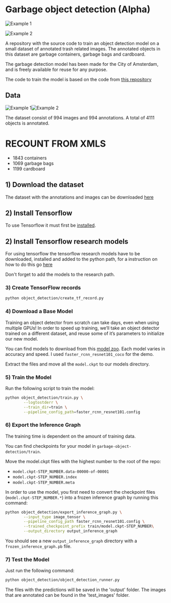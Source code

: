 # Garbage object detection (Alpha)

![Example 1](https://github.com/maartensukel/garbage-object-detection/blob/master/examples/prediction_example_1.gif)

![Example 2](https://github.com/maartensukel/garbage-object-detection/blob/master/examples/prediction_example_2.gif)

A repository with the source code to train an object detection model on a small dataset of annotated trash related images. The annotated objects in this dataset are garbage containers, garbage bags and cardboard.

The garbage detection model has been made for the City of Amsterdam, and is freely available for reuse for any purpose.

The code to train the model is based on the code from [this repository](https://github.com/bourdakos1/Custom-Object-Detection/)

## Data

![Example 1](https://github.com/maartensukel/garbage-object-detection/blob/master/examples/annotation_example1.png)![Example 2](https://github.com/maartensukel/garbage-object-detection/blob/master/examples/annotation_example2.png)


The dataset consist of 994 images and 994 annotations. A total of 4111 objects is annotated.

# RECOUNT FROM XMLS
* 1843 containers
* 1069 garbage bags
* 1199 cardboard

## 1) Download the dataset

The dataset with the annotations and images can be downloaded [here](https://drive.google.com/file/d/1aT0EsE_DopAaTemeMiGenjesr9tUr75i/view?usp=sharing)

## 2) Install Tensorflow

To use Tensorflow it must first be [installed](https://www.tensorflow.org/install).

## 2) Install Tensorflow research models
For using tensorflow the tensorflow research models have to be downloaded, installed and added to the python path, for a instruction on how to do this go [here](https://github.com/tensorflow/models/blob/master/research/object_detection/g3doc/installation.md)

Don't forget to add the models to the research path.

### 3) Create TensorFlow records

```bash
python object_detection/create_tf_record.py
```
### 4) Download a Base Model
Training an object detector from scratch can take days, even when using multiple GPUs! In order to speed up training, we’ll take an object detector trained on a different dataset, and reuse some of it’s parameters to initialize our new model.

You can find models to download from this [model zoo](https://github.com/tensorflow/models/blob/master/research/object_detection/g3doc/detection_model_zoo.md). Each model varies in accuracy and speed. I used `faster_rcnn_resnet101_coco` for the demo.

Extract the files and move all the `model.ckpt` to our models directory.


### 5) Train the Model
Run the following script to train the model:

```bash
python object_detection/train.py \
        --logtostderr \
        --train_dir=train \
        --pipeline_config_path=faster_rcnn_resnet101.config
```

### 6) Export the Inference Graph
The training time is dependent on the amount of training data. 

You can find checkpoints for your model in `garbage-object-detection/train`.

Move the model.ckpt files with the highest number to the root of the repo:
- `model.ckpt-STEP_NUMBER.data-00000-of-00001`
- `model.ckpt-STEP_NUMBER.index`
- `model.ckpt-STEP_NUMBER.meta`

In order to use the model, you first need to convert the checkpoint files (`model.ckpt-STEP_NUMBER.*`) into a frozen inference graph by running this command:

```bash
python object_detection/export_inference_graph.py \
        --input_type image_tensor \
        --pipeline_config_path faster_rcnn_resnet101.config \
        --trained_checkpoint_prefix train/model.ckpt-STEP_NUMBER\
        --output_directory output_inference_graph
```

You should see a new `output_inference_graph` directory with a `frozen_inference_graph.pb` file.

### 7) Test the Model
Just run the following command:

```bash
python object_detection/object_detection_runner.py
```

The files with the predictions will be saved in the 'output' folder. The images that are annotated can be found in the 'test_images' folder.